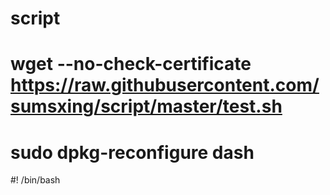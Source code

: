 # script
# wget --no-check-certificate https://raw.githubusercontent.com/sumsxing/script/master/test.sh
# sudo dpkg-reconfigure dash
#! /bin/bash
